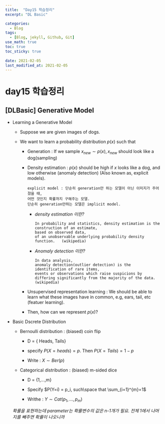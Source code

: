 ```yaml
---
title:  "Day15 학습정리"
excerpt: "DL Basic"

categories:
  - Blog
tags:
  - [Blog, jekyll, Github, Git]
use_math: true
toc: true
toc_sticky: true
 
date: 2021-02-05
last_modified_at: 2021-02-05
---
```


# day15 학습정리

## [DLBasic] Generative Model

* Learning a Generative Model
    * Suppose we are given images of dogs.

    * We want to learn a probability distribution $p(x)$ such that

        * Generation : If we sample $x_{new} \sim p(x), x_{new}$ should look like a dog(sampling)

        * Density estimation : $p(x)$ should be high if $x$ looks like a dog, and low otherwise (anomaly detection) (Also known as, explicit models).

            ```
            explicit model : 단순히 generation만 하는 모델이 아닌 이미지가 주어졌을 때, 
            어떤 것인지 확률까지 구해주는 모델. 
            단순히 generation만하는 모델은 implicit model.
            ```


            * *density estimation 이란?*

                ```
                In probability and statistics, density estimation is the construction of an estimate, 
                based on observed data, 
                of an unobservable underlying probability density function.   (wikipedia)
                ```
            
            * *Anomaly detection 이란?*
                ```
                In data analysis, 
                anomaly detection(outlier detection) is the identification of rare items, 
                events or observations which raise suspicions by differing significantly from the majority of the data. (wikipedia)
                ```
                

        * Unsupervised representation learning : We should be able to learn what these images have in common, e.g, ears, tail, etc (featuer learning).

        * Then, how can we represent $p(x)$?

* Basic Dscrete Distribution 

    * Bernoulli distribution : (biased) coin flip

        * D = { Heads, Tails}

        * specify $P(X=heads) = p$. Then $P(X=Tails) = 1-p$

        * Write : $X \sim Ber(p)$

        
    * Categorical distribution : (biased) m-sided dice

        * D = {1,...,m}

        * Specify $P(Y=i) = p_i, such\space that \sum_{i=1}^{m}=1$

        * Writhe : $Y \sim Cat(p_1,...,p_m)$

    *확률을 표현하는데 parameter는 확률변수의 값은 n-1개가 필요. 전체 1에서 나머지를 빼주면 확률이 나오니까*

    
